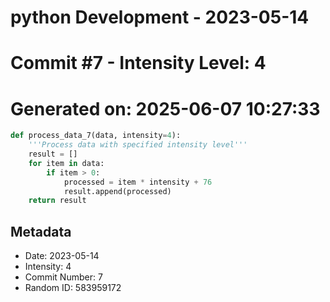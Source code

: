 ﻿# python Development - 2023-05-14
# Commit #7 - Intensity Level: 4
# Generated on: 2025-06-07 10:27:33
```python
def process_data_7(data, intensity=4):
    '''Process data with specified intensity level'''
    result = []
    for item in data:
        if item > 0:
            processed = item * intensity + 76
            result.append(processed)
    return result
```
## Metadata
- Date: 2023-05-14
- Intensity: 4
- Commit Number: 7
- Random ID: 583959172
